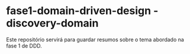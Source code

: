 # fase1-domain-driven-design - discovery-domain

Este repositório servirá para guardar resumos sobre o tema abordado na fase 1 de DDD.
